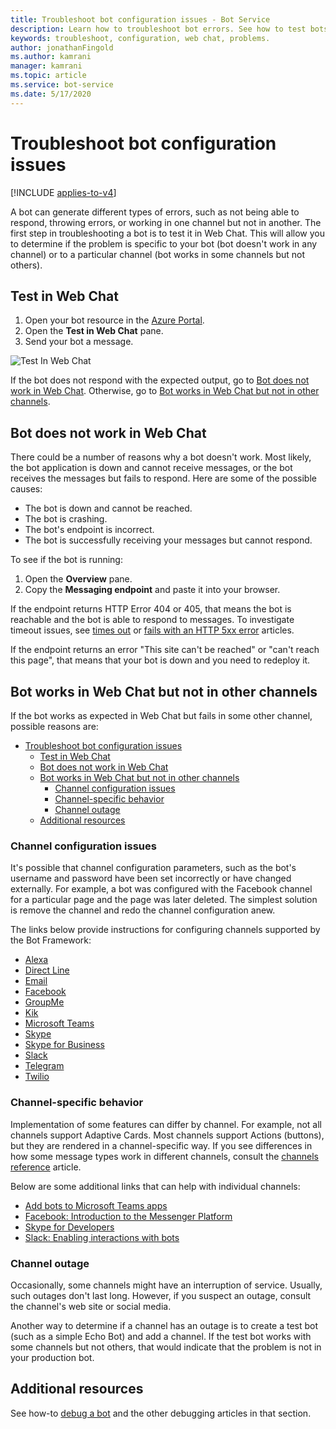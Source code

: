 ```yaml
---
title: Troubleshoot bot configuration issues - Bot Service
description: Learn how to troubleshoot bot errors. See how to test bots in Web Chat, check responsiveness, investigate timeout issues, and resolve problems with channels.
keywords: troubleshoot, configuration, web chat, problems.
author: jonathanFingold
ms.author: kamrani
manager: kamrani
ms.topic: article
ms.service: bot-service
ms.date: 5/17/2020
---
```


# Troubleshoot bot configuration issues

[!INCLUDE [applies-to-v4](includes/applies-to-v4-current.md)]

<!-- Attention writers!!
     When you create a new FAQ, please add the related link to the proper section in the bot-service-troubleshoot-index.md. -->

A bot can generate different types of errors, such as not being able to respond, throwing errors, or working in one channel but not in another. The first step in troubleshooting a bot is to test it in Web Chat. This will allow you to determine if the problem is specific to your bot (bot doesn't work in any channel) or to a particular channel (bot works in some channels but not others).

## Test in Web Chat

1. Open your bot resource in the [Azure Portal](https://portal.azure.com/).
1. Open the **Test in Web Chat** pane.
1. Send your bot a message.

![Test In Web Chat](./media/test-in-webchat.png)

If the bot does not respond with the expected output, go to [Bot does not work in Web Chat](#bot-does-not-work-in-web-chat). Otherwise, go to [Bot works in Web Chat but not in other channels](#bot-works-in-web-chat-but-not-in-other-channels).

## Bot does not work in Web Chat

There could be a number of reasons why a bot doesn't work. Most likely, the bot application is down and cannot receive messages, or the bot receives the messages but fails to respond. Here are some of the possible causes:

- The bot is down and cannot be reached.
- The bot is crashing.
- The bot's endpoint is incorrect.
- The bot is successfully receiving your messages but cannot respond.

To see if the bot is running:

1. Open the **Overview** pane.
1. Copy the **Messaging endpoint** and paste it into your browser.

If the endpoint returns HTTP Error 404 or 405, that means the bot is reachable and the bot is able to respond to messages. To investigate timeout issues, see [times out](https://github.com/daveta/analytics/blob/master/troubleshooting_timeout.md) or [fails with an HTTP 5xx error](bot-service-troubleshoot-500-errors.md) articles.

If the endpoint returns an error "This site can't be reached" or "can't reach this page", that means that your bot is down and you need to redeploy it.

## Bot works in Web Chat but not in other channels

If the bot works as expected in Web Chat but fails in some other channel, possible reasons are:

- [Troubleshoot bot configuration issues](#troubleshoot-bot-configuration-issues)
  - [Test in Web Chat](#test-in-web-chat)
  - [Bot does not work in Web Chat](#bot-does-not-work-in-web-chat)
  - [Bot works in Web Chat but not in other channels](#bot-works-in-web-chat-but-not-in-other-channels)
    - [Channel configuration issues](#channel-configuration-issues)
    - [Channel-specific behavior](#channel-specific-behavior)
    - [Channel outage](#channel-outage)
  - [Additional resources](#additional-resources)

### Channel configuration issues

It's possible that channel configuration parameters, such as the bot's username and password have been set incorrectly or have changed externally. For example, a bot was configured with the Facebook channel for a particular page and the page was later deleted. The simplest solution is remove the channel and redo the channel configuration anew.

The links below provide instructions for configuring channels supported by the Bot Framework:
- [Alexa](bot-service-channel-connect-alexa.md)
- [Direct Line](bot-service-channel-connect-directline.md)
- [Email](bot-service-channel-connect-email.md)
- [Facebook](bot-service-channel-connect-facebook.md)
- [GroupMe](bot-service-channel-connect-groupme.md)
- [Kik](bot-service-channel-connect-kik.md)
- [Microsoft Teams](/microsoftteams/platform/concepts/bots/bots-overview)
- [Skype](bot-service-channel-connect-skype.md)
- [Skype for Business](bot-service-channel-connect-skypeforbusiness.md)
- [Slack](bot-service-channel-connect-slack.md)
- [Telegram](bot-service-channel-connect-telegram.md)
- [Twilio](bot-service-channel-connect-twilio.md)

### Channel-specific behavior

Implementation of some features can differ by channel. For example, not all channels support Adaptive Cards. Most channels support Actions (buttons), but they are rendered in a channel-specific way. If you see differences in how some message types work in different channels, consult the [channels reference](bot-service-channels-reference.md) article.

Below are some additional links that can help with individual channels:

- [Add bots to Microsoft Teams apps](/microsoftteams/platform/concepts/bots/bots-overview)
- [Facebook: Introduction to the Messenger Platform](https://developers.facebook.com/docs/messenger-platform/introduction)
- [Skype for Developers](https://dev.skype.com/bots)
- [Slack: Enabling interactions with bots](https://api.slack.com/bot-users)

### Channel outage

Occasionally, some channels might have an interruption of service. Usually, such outages don't last long. However, if you suspect an outage, consult the channel's web site or social media.

Another way to determine if a channel has an outage is to create a test bot (such as a simple Echo Bot) and add a channel. If the test bot works with some channels but not others, that would indicate that the problem is not in your production bot.

## Additional resources

See how-to [debug a bot](bot-service-debug-bot.md) and the other debugging articles in that section.
